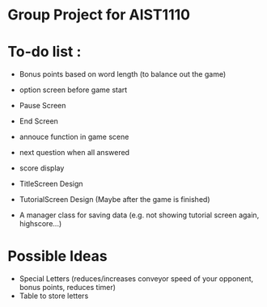 # Group Project for AIST1110

# To-do list : 
- Bonus points based on word length (to balance out the game)
- option screen before game start
- Pause Screen
- End Screen
- annouce function in game scene
- next question when all answered
- score display

- TitleScreen Design
- TutorialScreen Design (Maybe after the game is finished)
- A manager class for saving data (e.g. not showing tutorial screen again, highscore...)

# Possible Ideas
- Special Letters (reduces/increases conveyor speed of your opponent, bonus points, reduces timer)
- Table to store letters